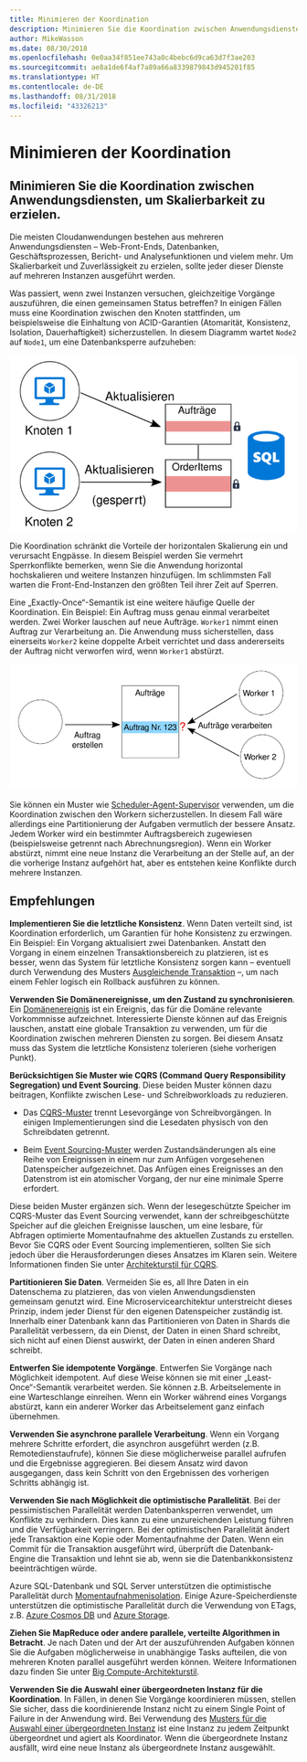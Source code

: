 ```yaml
---
title: Minimieren der Koordination
description: Minimieren Sie die Koordination zwischen Anwendungsdiensten, um Skalierbarkeit zu erzielen.
author: MikeWasson
ms.date: 08/30/2018
ms.openlocfilehash: 0e0aa34f851ee743a0c4bebc6d9ca63d7f3ae203
ms.sourcegitcommit: ae8a1de6f4af7a89a66a8339879843d945201f85
ms.translationtype: HT
ms.contentlocale: de-DE
ms.lasthandoff: 08/31/2018
ms.locfileid: "43326213"
---
```

# <a name="minimize-coordination"></a>Minimieren der Koordination 

## <a name="minimize-coordination-between-application-services-to-achieve-scalability"></a>Minimieren Sie die Koordination zwischen Anwendungsdiensten, um Skalierbarkeit zu erzielen.

Die meisten Cloudanwendungen bestehen aus mehreren Anwendungsdiensten – Web-Front-Ends, Datenbanken, Geschäftsprozessen, Bericht- und Analysefunktionen und vielem mehr. Um Skalierbarkeit und Zuverlässigkeit zu erzielen, sollte jeder dieser Dienste auf mehreren Instanzen ausgeführt werden. 

Was passiert, wenn zwei Instanzen versuchen, gleichzeitige Vorgänge auszuführen, die einen gemeinsamen Status betreffen? In einigen Fällen muss eine Koordination zwischen den Knoten stattfinden, um beispielsweise die Einhaltung von ACID-Garantien (Atomarität, Konsistenz, Isolation, Dauerhaftigkeit) sicherzustellen. In diesem Diagramm wartet `Node2` auf `Node1`, um eine Datenbanksperre aufzuheben:

![](./images/database-lock.svg)

Die Koordination schränkt die Vorteile der horizontalen Skalierung ein und verursacht Engpässe. In diesem Beispiel werden Sie vermehrt Sperrkonflikte bemerken, wenn Sie die Anwendung horizontal hochskalieren und weitere Instanzen hinzufügen. Im schlimmsten Fall warten die Front-End-Instanzen den größten Teil ihrer Zeit auf Sperren.

Eine „Exactly-Once“-Semantik ist eine weitere häufige Quelle der Koordination. Ein Beispiel: Ein Auftrag muss genau einmal verarbeitet werden. Zwei Worker lauschen auf neue Aufträge. `Worker1` nimmt einen Auftrag zur Verarbeitung an. Die Anwendung muss sicherstellen, dass einerseits `Worker2` keine doppelte Arbeit verrichtet und dass andererseits der Auftrag nicht verworfen wird, wenn `Worker1` abstürzt.

![](./images/coordination.svg)

Sie können ein Muster wie [Scheduler-Agent-Supervisor][sas-pattern] verwenden, um die Koordination zwischen den Workern sicherzustellen. In diesem Fall wäre allerdings eine Partitionierung der Aufgaben vermutlich der bessere Ansatz. Jedem Worker wird ein bestimmter Auftragsbereich zugewiesen (beispielsweise getrennt nach Abrechnungsregion). Wenn ein Worker abstürzt, nimmt eine neue Instanz die Verarbeitung an der Stelle auf, an der die vorherige Instanz aufgehört hat, aber es entstehen keine Konflikte durch mehrere Instanzen.

## <a name="recommendations"></a>Empfehlungen

**Implementieren Sie die letztliche Konsistenz**. Wenn Daten verteilt sind, ist Koordination erforderlich, um Garantien für hohe Konsistenz zu erzwingen. Ein Beispiel: Ein Vorgang aktualisiert zwei Datenbanken. Anstatt den Vorgang in einem einzelnen Transaktionsbereich zu platzieren, ist es besser, wenn das System für letztliche Konsistenz sorgen kann – eventuell durch Verwendung des Musters [Ausgleichende Transaktion][compensating-transaction] –, um nach einem Fehler logisch ein Rollback ausführen zu können.

**Verwenden Sie Domänenereignisse, um den Zustand zu synchronisieren**. Ein [Domänenereignis][domain-event] ist ein Ereignis, das für die Domäne relevante Vorkommnisse aufzeichnet. Interessierte Dienste können auf das Ereignis lauschen, anstatt eine globale Transaktion zu verwenden, um für die Koordination zwischen mehreren Diensten zu sorgen. Bei diesem Ansatz muss das System die letztliche Konsistenz tolerieren (siehe vorherigen Punkt). 

**Berücksichtigen Sie Muster wie CQRS (Command Query Responsibility Segregation) und Event Sourcing**. Diese beiden Muster können dazu beitragen, Konflikte zwischen Lese- und Schreibworkloads zu reduzieren. 

- Das [CQRS-Muster][cqrs-pattern] trennt Lesevorgänge von Schreibvorgängen. In einigen Implementierungen sind die Lesedaten physisch von den Schreibdaten getrennt. 

- Beim [Event Sourcing-Muster][event-sourcing] werden Zustandsänderungen als eine Reihe von Ereignissen in einem nur zum Anfügen vorgesehenen Datenspeicher aufgezeichnet. Das Anfügen eines Ereignisses an den Datenstrom ist ein atomischer Vorgang, der nur eine minimale Sperre erfordert. 

Diese beiden Muster ergänzen sich. Wenn der lesegeschützte Speicher im CQRS-Muster das Event Sourcing verwendet, kann der schreibgeschützte Speicher auf die gleichen Ereignisse lauschen, um eine lesbare, für Abfragen optimierte Momentaufnahme des aktuellen Zustands zu erstellen. Bevor Sie CQRS oder Event Sourcing implementieren, sollten Sie sich jedoch über die Herausforderungen dieses Ansatzes im Klaren sein. Weitere Informationen finden Sie unter [Architekturstil für CQRS][cqrs-style].

**Partitionieren Sie Daten**.  Vermeiden Sie es, all Ihre Daten in ein Datenschema zu platzieren, das von vielen Anwendungsdiensten gemeinsam genutzt wird. Eine Microservicearchitektur unterstreicht dieses Prinzip, indem jeder Dienst für den eigenen Datenspeicher zuständig ist. Innerhalb einer Datenbank kann das Partitionieren von Daten in Shards die Parallelität verbessern, da ein Dienst, der Daten in einen Shard schreibt, sich nicht auf einen Dienst auswirkt, der Daten in einen anderen Shard schreibt.

**Entwerfen Sie idempotente Vorgänge**. Entwerfen Sie Vorgänge nach Möglichkeit idempotent. Auf diese Weise können sie mit einer „Least-Once“-Semantik verarbeitet werden. Sie können z.B. Arbeitselemente in eine Warteschlange einreihen. Wenn ein Worker während eines Vorgangs abstürzt, kann ein anderer Worker das Arbeitselement ganz einfach übernehmen.

**Verwenden Sie asynchrone parallele Verarbeitung**. Wenn ein Vorgang mehrere Schritte erfordert, die asynchron ausgeführt werden (z.B. Remotedienstaufrufe), können Sie diese möglicherweise parallel aufrufen und die Ergebnisse aggregieren. Bei diesem Ansatz wird davon ausgegangen, dass kein Schritt von den Ergebnissen des vorherigen Schritts abhängig ist.   

**Verwenden Sie nach Möglichkeit die optimistische Parallelität**. Bei der pessimistischen Parallelität werden Datenbanksperren verwendet, um Konflikte zu verhindern. Dies kann zu eine unzureichenden Leistung führen und die Verfügbarkeit verringern. Bei der optimistischen Parallelität ändert jede Transaktion eine Kopie oder Momentaufnahme der Daten. Wenn ein Commit für die Transaktion ausgeführt wird, überprüft die Datenbank-Engine die Transaktion und lehnt sie ab, wenn sie die Datenbankkonsistenz beeinträchtigen würde. 

Azure SQL-Datenbank und SQL Server unterstützen die optimistische Parallelität durch [Momentaufnahmenisolation][sql-snapshot-isolation]. Einige Azure-Speicherdienste unterstützen die optimistische Parallelität durch die Verwendung von ETags, z.B. [Azure Cosmos DB][cosmosdb-faq] und [Azure Storage][storage-concurrency].

**Ziehen Sie MapReduce oder andere parallele, verteilte Algorithmen in Betracht**. Je nach Daten und der Art der auszuführenden Aufgaben können Sie die Aufgaben möglicherweise in unabhängige Tasks aufteilen, die von mehreren Knoten parallel ausgeführt werden können. Weitere Informationen dazu finden Sie unter [Big Compute-Architekturstil][big-compute].

**Verwenden Sie die Auswahl einer übergeordneten Instanz für die Koordination**. In Fällen, in denen Sie Vorgänge koordinieren müssen, stellen Sie sicher, dass die koordinierende Instanz nicht zu einem Single Point of Failure in der Anwendung wird. Bei Verwendung des [Musters für die Auswahl einer übergeordneten Instanz][leader-election] ist eine Instanz zu jedem Zeitpunkt übergeordnet und agiert als Koordinator. Wenn die übergeordnete Instanz ausfällt, wird eine neue Instanz als übergeordnete Instanz ausgewählt. 
 

<!-- links -->

[big-compute]: ../architecture-styles/big-compute.md
[compensating-transaction]: ../../patterns/compensating-transaction.md
[cqrs-style]: ../architecture-styles/cqrs.md
[cqrs-pattern]: ../../patterns/cqrs.md
[cosmosdb-faq]: /azure/cosmos-db/faq
[domain-event]: https://martinfowler.com/eaaDev/DomainEvent.html
[event-sourcing]: ../../patterns/event-sourcing.md
[leader-election]: ../../patterns/leader-election.md
[sas-pattern]: ../../patterns/scheduler-agent-supervisor.md
[sql-snapshot-isolation]: /sql/t-sql/statements/set-transaction-isolation-level-transact-sql
[storage-concurrency]: https://azure.microsoft.com/blog/managing-concurrency-in-microsoft-azure-storage-2/